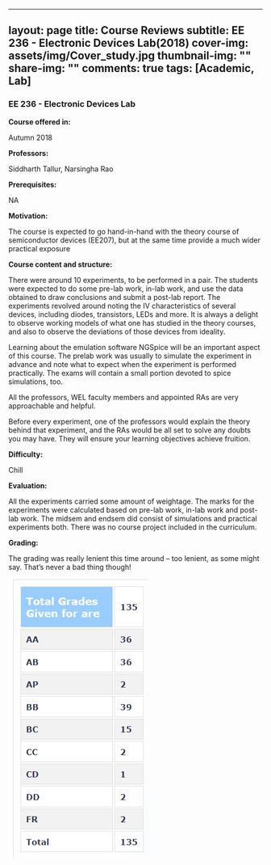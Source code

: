  ---
layout: page
title: Course Reviews
subtitle: EE 236 - Electronic Devices Lab(2018)
cover-img: assets/img/Cover_study.jpg
thumbnail-img: ""
share-img: ""
comments: true
tags: [Academic, Lab]
---


### EE 236 - Electronic Devices Lab


**Course offered in:**

Autumn 2018

**Professors:**

 Siddharth Tallur, Narsingha Rao

**Prerequisites:** 

NA

**Motivation:**

The course is expected to go hand-in-hand with the theory course of semiconductor devices (EE207), but at the same time provide a much wider practical exposure

**Course content and structure:**

There were around 10 experiments, to be performed in a pair. The students were expected to do some pre-lab work, in-lab work, and use the data obtained to draw conclusions and submit a post-lab report. The experiments revolved around noting the IV characteristics of several devices, including diodes, transistors, LEDs and more. It is always a delight to observe working models of what one has studied in the theory courses, and also to observe the deviations of those devices from ideality.

Learning about the emulation software NGSpice will be an important aspect of this course. The prelab work was usually to simulate the experiment in advance and note what to expect when the experiment is performed practically. The exams will contain a small portion devoted to spice simulations, too.

All the professors, WEL faculty members and appointed RAs are very approachable and helpful.

Before every experiment, one of the professors would explain the theory behind that experiment, and the RAs would be all set to solve any doubts you may have. They will ensure your learning objectives achieve fruition.

**Difficulty:**

 Chill

**Evaluation:**

All the experiments carried some amount of weightage. The marks for the experiments were calculated based on pre-lab work, in-lab work and post-lab work. The midsem and endsem did consist of simulations and practical experiments both. There was no course project included in the curriculum.

**Grading:**

The grading was really lenient this time around – too lenient, as some might say. That’s never a bad thing though!

![Grades](EE236_Autumn_2018.png)
